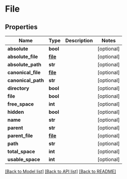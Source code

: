 # File

## Properties
Name | Type | Description | Notes
------------ | ------------- | ------------- | -------------
**absolute** | **bool** |  | [optional] 
**absolute_file** | [**file**](file.md) |  | [optional] 
**absolute_path** | **str** |  | [optional] 
**canonical_file** | [**file**](file.md) |  | [optional] 
**canonical_path** | **str** |  | [optional] 
**directory** | **bool** |  | [optional] 
**file** | **bool** |  | [optional] 
**free_space** | **int** |  | [optional] 
**hidden** | **bool** |  | [optional] 
**name** | **str** |  | [optional] 
**parent** | **str** |  | [optional] 
**parent_file** | [**file**](file.md) |  | [optional] 
**path** | **str** |  | [optional] 
**total_space** | **int** |  | [optional] 
**usable_space** | **int** |  | [optional] 

[[Back to Model list]](../README.md#documentation-for-models) [[Back to API list]](../README.md#documentation-for-api-endpoints) [[Back to README]](../README.md)


